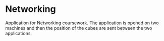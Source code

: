Networking
==========
Application for Networking coursework.
The application is opened on two machines and then the position of the cubes are sent between the two applications.
